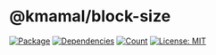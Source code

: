 # @kmamal/block-size

[![Package](https://img.shields.io/npm/v/%2540kmamal%252Fblock-size)](https://www.npmjs.com/package/@kmamal/block-size)
[![Dependencies](https://img.shields.io/librariesio/release/npm/@kmamal/block-size)](https://libraries.io/npm/@kmamal%2Fblock-size)
[![Count](https://badgen.net/bundlephobia/dependency-count/@kmamal/block-size)](https://bundlephobia.com/package/@kmamal/block-size)
[![License: MIT](https://img.shields.io/badge/License-MIT-yellow.svg)](https://opensource.org/licenses/MIT)
